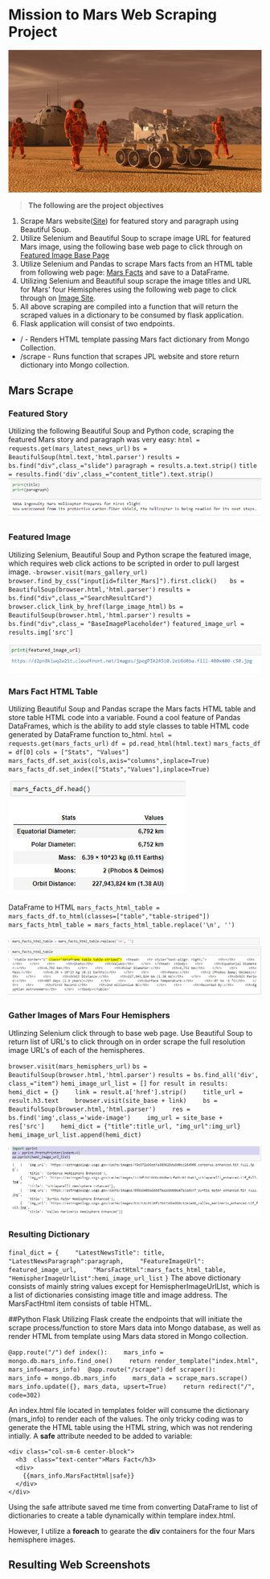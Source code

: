 # Mission to Mars Web Scraping Project

![Mission to Mars](Images/mission_to_mars.png)

>**The following are the project objectives**
1. Scrape Mars website([Site](https://mars.nasa.gov/news/?page=0&per_page=40&order=publish_date+desc%2Ccreated_at+desc&search=&category=19%2C165%2C184%2C204&blank_scope=Latest)) for featured story and paragraph using Beautiful Soup.
2. Utilize Selenium and Beautiful Soup to scrape image URL for featured Mars image, using the following base web page to click through on [Featured Image Base Page](https://www.jpl.nasa.gov/images?search=)
3. Utilize Selenium and Pandas to scrape Mars facts from an HTML table from following web page: [Mars Facts](https://space-facts.com/mars/) and save to a DataFrame.
4. Utilizing Selenium and Beautiful soup scrape the image titles and URL for Mars' four Hemispheres using the following web page to click through on [Image Site](https://astrogeology.usgs.gov/search/results?q=hemisphere+enhanced).
5. All above scraping are compiled into a function that will return the scraped values in a dictionary to be consumed by flask application.
6. Flask application will consist of two endpoints.
 - / - Renders HTML template passing Mars fact dictionary from Mongo Collection.
 - /scrape - Runs function that scrapes JPL website and store return dictionary into Mongo collection.

## Mars Scrape

### Featured Story
Utilizing the following Beautiful Soup and Python code, scraping the featured Mars story and paragraph was very easy:
`html = requests.get(mars_latest_news_url)`
`bs = BeautifulSoup(html.text,'html.parser')`
`results = bs.find("div",class_="slide")`
`paragraph = results.a.text.strip()`
`title = results.find('div',class_="content_title").text.strip()`
![Results](Images/feature_story.png)

### Featured Image
Utilizing Selenium, Beautiful Soup and Python scrape the featured image, which requires web click actions to be scripted in order to pull largest image.
`-browser.visit(mars_gallery_url)`
`browser.find_by_css("input[id=filter_Mars]").first.click()   `
`bs = BeautifulSoup(browser.html,'html.parser')`
`results = bs.find("div",class_="SearchResultCard")`
`browser.click_link_by_href(large_image_html)`
`bs = BeautifulSoup(browser.html,'html.parser')`
`results = bs.find("div",class_= "BaseImagePlaceholder")`
`featured_image_url = results.img['src']`

![Results](Images/featured_image.png)

### Mars Fact HTML Table 
Utilizing Beautiful Soup and Pandas scrape the Mars facts HTML table and store table HTML code into a variable. Found a cool feature of Pandas DataFrames, which is the ability to add style classes to table HTML code generated by DataFrame function to_html.
`html = requests.get(mars_facts_url)`
`df = pd.read_html(html.text)`
`mars_facts_df = df[0]`
`cols = ["Stats", "Values"]`
`mars_facts_df.set_axis(cols,axis="columns",inplace=True)`
`mars_facts_df.set_index(["Stats","Values"],inplace=True)`

![Results](Images/DF_output.PNG)

DataFrame to HTML
`mars_facts_html_table = mars_facts_df.to_html(classes=["table","table-striped"])`
`mars_facts_html_table = mars_facts_html_table.replace('\n', '')`

![Results](Images/df_html.PNG)

### Gather Images of Mars Four Hemisphers
Utlinzing Selenium click through to base web page.  Use Beautiful Soup to return list of URL's to click through on in order scrape the full resolution image URL's of each of the hemispheres.

`browser.visit(mars_hemisphers_url)`
`bs = BeautifulSoup(browser.html,'html.parser')`
`results = bs.find_all('div', class_="item")`
`hemi_image_url_list = []`
`for result in results:`
`    hemi_dict = {}`
`    link = result.a['href'].strip()`
`    title_url = result.h3.text`
`    browser.visit(site_base + link)`
`    bs = BeautifulSoup(browser.html,'html.parser')`
`    res = bs.find('img',class_='wide-image')`
`    img_url = site_base + res['src']`
`    hemi_dict = {"title":title_url, "img_url":img_url}`
`    hemi_image_url_list.append(hemi_dict)`

![Results](Images/dict_url_output.PNG)

### Resulting Dictionary
`final_dict = {`
`    "LatestNewsTitle": title,`
`    "LatestNewsParagraph":paragraph,`
`    "FeatureImageUrl": featured_image_url,`
`    "MarsFactHtml":mars_facts_html_table,`
`    "HemispherImageUrlList":hemi_image_url_list`
`}`
The above dictionary consists of mainly string values except for HemispherImageUrlLIst, which is a list of dictionaries consisting image title and image address.  The MarsFactHtml item consists of table HTML.

##Python Flask
Utilizing Flask create the endpoints that will initiate the scrape process/function to store Mars data into Mongo database, as well as render HTML from template using Mars data stored in Mongo collection.




`@app.route("/")`
`def index():`
`    mars_info = mongo.db.mars_info.find_one()`
`    return render_template("index.html", mars_info=mars_info)`
`
`
`@app.route("/scrape")`
`def scraper():`
`    mars_info = mongo.db.mars_info`
`    mars_data = scrape_mars.scrape()`
`    mars_info.update({}, mars_data, upsert=True)`
`    return redirect("/", code=302)`

An index.html file located in templates folder will consume the dictionary (mars_info) to render each of the values.  The only tricky coding was to generate the HTML table using the HTML string, which was not rendering intially.  A **safe** attribute needed to be added to variable:

    <div class="col-sm-6 center-block">
      <h3  class="text-center">Mars Fact</h3>
      <div>
        {{mars_info.MarsFactHtml|safe}}
      </div>        
    </div>

Using the safe attribute saved me time from converting DataFrame to list of dictionaries to create a table dynamically within templare index.html.

However, I utilize a **foreach** to gearate the **div** containers for the four Mars hemisphere images.

## Resulting Web Screenshots

